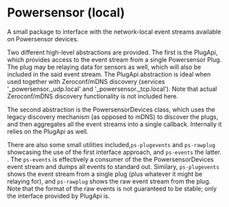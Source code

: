 # Powersensor (local)

A small package to interface with the network-local event streams available on
Powersensor devices.

Two different high-level abstractions are provided. The first is the PlugApi,
which provides access to the event stream from a single Powersensor Plug. The
plug may be relaying data for sensors as well, which will also be included
in the said event stream. The PlugApi abstraction is ideal when used together
with Zeroconf/mDNS discovery (services '_powersensor._udp.local' and
'_powersensor._tcp.local'). Note that actual Zeroconf/mDNS discovery
functionality is not included here.

The second abstraction is the PowersensorDevices class, which uses the legacy
discovery mechanism (as opposed to mDNS) to discover the plugs, and then
aggregates all the event streams into a single callback. Internally it
relies on the PlugApi as well.

There are also some small utilities included,`ps-plugevents` and `ps-rawplug`
showcasing the use of the first interface approach, and `ps-events` the latter.
.
The `ps-events` is effectively a consumer of the the PowersensorDevices event
stream and dumps all events to standard out. Similary, `ps-plugevents` shows
the event stream from a single plug (plus whatever it might be relaying for),
and `ps-rawplug` shows the raw event stream from the plug. Note that the format
of the raw events is not guaranteed to be stable; only the interface provided
by PlugApi is.
